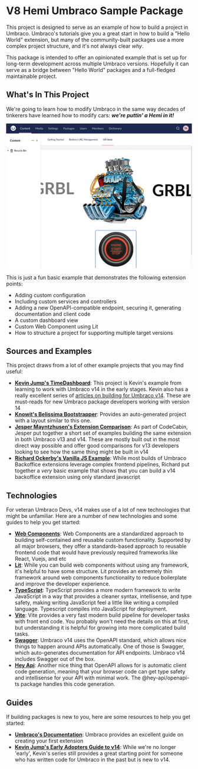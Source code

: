# V8 Hemi Umbraco Sample Package

This project is designed to serve as an example of how to build a project in Umbraco.
Umbraco's tutorials give you a great start in how to build a "Hello World" extension, but many of the 
community-built packages use a more complex project structure, and it's not always clear _why_. 

This package is intended to offer an opinionated example that is set up for long-term development across 
multiple Umbraco versions. Hopefully it can serve as a bridge between "Hello World" packages and a
full-fledged maintainable project. 

## What's In This Project

We're going to learn how to modify Umbraco in the same way decades of tinkerers have learned how to modify cars: 
_**we're puttin' a Hemi in it!**_

![Screenshot of the Umbraco Admin with a custom UI featuring a V8 Hemi Engine](/assets/screenshot.png)

This is just a fun basic example that demonstrates the following extension points:

* Adding custom configuration
* Including custom services and controllers
* Adding a new OpenAPI-compatible endpoint, securing it, generating documentation and client code
* A custom dashboard view
* Custom Web Component using Lit
* How to structure a project for supporting multiple target versions

## Sources and Examples

This project draws from a lot of other example projects that you may find useful: 

* **[Kevin Jump's TimeDashboard](kjtd)**: This project is Kevin's example from learning to work with Umbraco v14 in the 
  early stages. Kevin also has a really excellent series of [articles on building for Umbraco v14](kjguide). 
  These are must-reads for new Umbraco package developers working with version 14
* **[Knowit's Belissima Bootstrapper](knowit)**: Provides an auto-generated project with a layout similar to this one.
* **[Jesper Mayntzhusen's Extension Comparison](jmcompare)**: As part of CodeCabin, Jesper put together a short set of 
  examples building the same extension in both Umbraco v13 and v14. These are mostly built out in the most direct way 
  possible and offer good comparisons for v13 developers looking to see how the same thing might be built in v14
* **[Richard Ockerby's Vanilla JS Example](rosimple)**: While most builds of Umbraco Backoffice extensions leverage 
  complex frontend pipelines, Richard put together a _very_ basic example that shows that you can build a v14 
  backoffice extension using only standard javascript

## Technologies

For veteran Umbraco Devs, v14 makes use of a lot of new technologies that might be unfamiliar. Here are a number of new 
technologies and some guides to help you get started:

* **[Web Components](wc)**: Web Components are a standardized approach to building self-contained and reusable custom 
  functionality. Supported by all major browsers, they offer a standards-based approach to reusable frontend code that 
  would have previously required frameworks like React, Vuejs, and etc
* **[Lit](lit)**: While you can build web components without using any framework, it's helpful to have some structure. 
  Lit provides an extremely thin framework around web components functionality to reduce boilerplate and improve the 
  developer experience.
* **[TypeScript](ts)**: TypeScript provides a more modern framework to write JavaScript in a way that provides a cleaner
  syntax, intellisense, and type safety, making writing JavaScript feel a little like writing a compiled language. 
  Typescript compiles into JavaScript for deployment.
* **[Vite](vite)**: Vite provides a very fast modern build pipeline for developer tasks with front end code. You probably
  won't need the details on this at first, but understanding it is helpful for growing into more complicated build tasks.
* **[Swagger](swag)**: Umbraco v14 uses the OpenAPI standard, which allows nice things to happen around APIs automatically.
  One of those is Swagger, which auto-generates documentation for API endpoints. Umbraco v14 includes Swagger out of the box.
* **[Hey Api](hey)**: Another nice thing that OpenAPI allows for is automatic client code generation, meaning
  that your browser code can get type safety and intellisense for your API with minimal work. The @hey-api/openapi-ts 
  package handles this code generation.

## Guides

If building packages is new to you, here are some resources to help you get started: 

* **[Umbraco's Documentation](ug)**: Umbraco provides an excellent guide on creating your first extension
* **[Kevin Jump's Early Adopters Guide to v14](kj1)**: While we're no longer 'early', Kevin's series still provides a
great starting point for someone who has written code for Umbraco in the past but is new to v14.


[kjtd]:https://github.com/KevinJump/TimeDashboard
[kjguide]:https://dev.to/kevinjump/series
[knowit]:https://github.com/KXCPH/Knowit.Umbraco.Bellissima.Bootstrapper
[jmcompare]:https://github.com/jemayn/ExtensionComparisons
[rosimple]:https://github.com/Rockerby/Umbraco-14-Sample-Package

[wc]:https://www.webcomponents.org/introduction
[lit]:https://lit.dev/docs/getting-started/
[ts]:https://www.typescriptlang.org/docs/handbook/typescript-in-5-minutes.html
[vite]:https://vitejs.dev/guide/
[swag]:https://swagger.io/
[hey]:https://heyapi.vercel.app/

[ug]:https://docs.umbraco.com/umbraco-cms/tutorials/creating-your-first-extension#extension-with-vite-typescript-and-lit
[kj1]:https://dev.to/kevinjump/early-adoptors-guide-to-umbraco-v14-package-structure-3i67